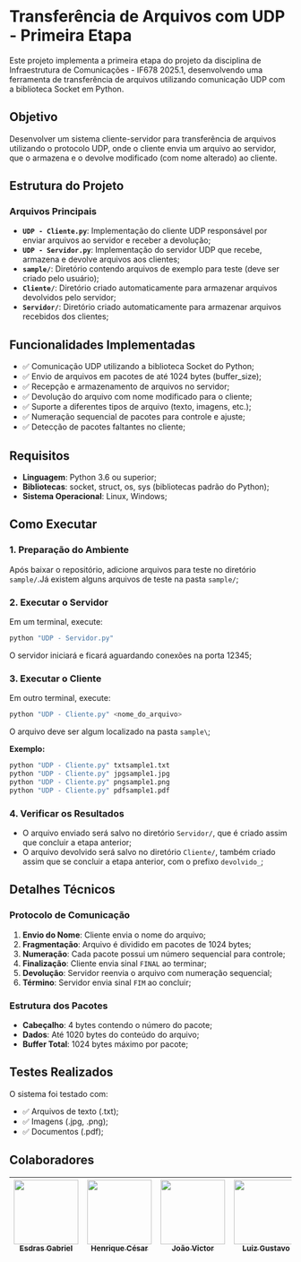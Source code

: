 # Transferência de Arquivos com UDP - Primeira Etapa

Este projeto implementa a primeira etapa do projeto da disciplina de Infraestrutura de Comunicações - IF678 2025.1, desenvolvendo uma ferramenta de transferência de arquivos utilizando comunicação UDP com a biblioteca Socket em Python.

## Objetivo

Desenvolver um sistema cliente-servidor para transferência de arquivos utilizando o protocolo UDP, onde o cliente envia um arquivo ao servidor, que o armazena e o devolve modificado (com nome alterado) ao cliente.

## Estrutura do Projeto

### Arquivos Principais

- **`UDP - Cliente.py`**: Implementação do cliente UDP responsável por enviar arquivos ao servidor e receber a devolução;
- **`UDP - Servidor.py`**: Implementação do servidor UDP que recebe, armazena e devolve arquivos aos clientes;
- **`sample/`**: Diretório contendo arquivos de exemplo para teste (deve ser criado pelo usuário);
- **`Cliente/`**: Diretório criado automaticamente para armazenar arquivos devolvidos pelo servidor;
- **`Servidor/`**: Diretório criado automaticamente para armazenar arquivos recebidos dos clientes;

## Funcionalidades Implementadas

- ✅ Comunicação UDP utilizando a biblioteca Socket do Python;
- ✅ Envio de arquivos em pacotes de até 1024 bytes (buffer_size);
- ✅ Recepção e armazenamento de arquivos no servidor;
- ✅ Devolução do arquivo com nome modificado para o cliente;
- ✅ Suporte a diferentes tipos de arquivo (texto, imagens, etc.);
- ✅ Numeração sequencial de pacotes para controle e ajuste;
- ✅ Detecção de pacotes faltantes no cliente;

## Requisitos

- **Linguagem**: Python 3.6 ou superior;
- **Bibliotecas**: socket, struct, os, sys (bibliotecas padrão do Python);
- **Sistema Operacional**: Linux, Windows;

## Como Executar

### 1. Preparação do Ambiente

Após baixar o repositório, adicione arquivos para teste no diretório `sample/`.Já existem alguns arquivos de teste na pasta `sample/`;

### 2. Executar o Servidor

Em um terminal, execute:
```bash
python "UDP - Servidor.py"
```

O servidor iniciará e ficará aguardando conexões na porta 12345;

### 3. Executar o Cliente

Em outro terminal, execute:
```bash
python "UDP - Cliente.py" <nome_do_arquivo>
```

O arquivo deve ser algum localizado na pasta `sample\`;

**Exemplo:**
```bash
python "UDP - Cliente.py" txtsample1.txt
python "UDP - Cliente.py" jpgsample1.jpg
python "UDP - Cliente.py" pngsample1.png
python "UDP - Cliente.py" pdfsample1.pdf
```

### 4. Verificar os Resultados

- O arquivo enviado será salvo no diretório `Servidor/`, que é criado assim que concluir a etapa anterior;
- O arquivo devolvido será salvo no diretório `Cliente/`, também criado assim que se concluir a etapa anterior, com o prefixo `devolvido_`;

## Detalhes Técnicos

### Protocolo de Comunicação

1. **Envio do Nome**: Cliente envia o nome do arquivo;
2. **Fragmentação**: Arquivo é dividido em pacotes de 1024 bytes;
3. **Numeração**: Cada pacote possui um número sequencial para controle;
4. **Finalização**: Cliente envia sinal `FINAL` ao terminar;
5. **Devolução**: Servidor reenvia o arquivo com numeração sequencial;
6. **Término**: Servidor envia sinal `FIM` ao concluir;

### Estrutura dos Pacotes

- **Cabeçalho**: 4 bytes contendo o número do pacote;
- **Dados**: Até 1020 bytes do conteúdo do arquivo;
- **Buffer Total**: 1024 bytes máximo por pacote;

## Testes Realizados

O sistema foi testado com:
- ✅ Arquivos de texto (.txt);
- ✅ Imagens (.jpg, .png);
- ✅ Documentos (.pdf);

## Colaboradores

| [<img src="https://avatars.githubusercontent.com/u/161069298?v=4" width=115><br><sub>Esdras Gabriel</sub>](https://github.com/BlackSardes) | [<img src="https://avatars.githubusercontent.com/u/129231720?v=4" width=115><br><sub>Henrique César</sub>](https://github.com/SapoSopa) | [<img src="https://avatars.githubusercontent.com/u/98539736?v=4" width=115><br><sub>João Victor</sub>](https://github.com/jambis-prg) | [<img src="https://avatars.githubusercontent.com/u/96800329?v=4" width=115><br><sub>Luiz Gustavo</sub>](https://github.com/Zed201) | [<img src="https://avatars.githubusercontent.com/u/123107373?v=4" width=115><br><sub>Márcio Júnior</sub>](https://github.com/MAACJR032) |
| :---: | :---: | :---: | :---: | :---: |